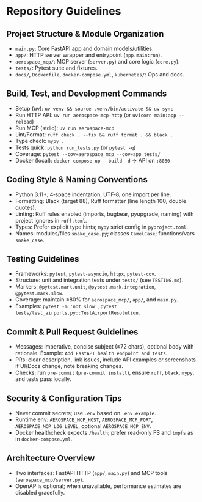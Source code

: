 # Repository Guidelines

## Project Structure & Module Organization
- `main.py`: Core FastAPI app and domain models/utilities.
- `app/`: HTTP server wrapper and entrypoint (`app.main:run`).
- `aerospace_mcp/`: MCP server (`server.py`) and core logic (`core.py`).
- `tests/`: Pytest suite and fixtures.
- `docs/`, `Dockerfile`, `docker-compose.yml`, `kubernetes/`: Ops and docs.

## Build, Test, and Development Commands
- Setup (uv): `uv venv && source .venv/bin/activate && uv sync`
- Run HTTP API: `uv run aerospace-mcp-http` (or `uvicorn main:app --reload`)
- Run MCP (stdio): `uv run aerospace-mcp`
- Lint/Format: `ruff check . --fix && ruff format . && black .`
- Type check: `mypy .`
- Tests quick: `python run_tests.py` (or `pytest -q`)
- Coverage: `pytest --cov=aerospace_mcp --cov=app tests/`
- Docker (local): `docker compose up --build -d` → API on `:8080`

## Coding Style & Naming Conventions
- Python 3.11+, 4‑space indentation, UTF‑8, one import per line.
- Formatting: Black (target 88), Ruff formatter (line length 100, double quotes).
- Linting: Ruff rules enabled (imports, bugbear, pyupgrade, naming) with project ignores in `ruff.toml`.
- Types: Prefer explicit type hints; `mypy` strict config in `pyproject.toml`.
- Names: modules/files `snake_case.py`; classes `CamelCase`; functions/vars `snake_case`.

## Testing Guidelines
- Frameworks: `pytest`, `pytest-asyncio`, `httpx`, `pytest-cov`.
- Structure: unit and integration tests under `tests/` (see `TESTING.md`).
- Markers: `@pytest.mark.unit`, `@pytest.mark.integration`, `@pytest.mark.slow`.
- Coverage: maintain ≥80% for `aerospace_mcp/`, `app/`, and `main.py`.
- Examples: `pytest -m 'not slow'`, `pytest tests/test_airports.py::TestAirportResolution`.

## Commit & Pull Request Guidelines
- Messages: imperative, concise subject (≤72 chars), optional body with rationale.
  Example: `Add FastAPI health endpoint and tests`.
- PRs: clear description, link issues, include API examples or screenshots if UI/Docs change, note breaking changes.
- Checks: run `pre-commit` (`pre-commit install`), ensure `ruff`, `black`, `mypy`, and tests pass locally.

## Security & Configuration Tips
- Never commit secrets; use `.env` based on `.env.example`.
- Runtime env: `AEROSPACE_MCP_HOST`, `AEROSPACE_MCP_PORT`, `AEROSPACE_MCP_LOG_LEVEL`, optional `AEROSPACE_MCP_ENV`.
- Docker healthcheck expects `/health`; prefer read‑only FS and `tmpfs` as in `docker-compose.yml`.

## Architecture Overview
- Two interfaces: FastAPI HTTP (`app/`, `main.py`) and MCP tools (`aerospace_mcp/server.py`).
- OpenAP is optional; when unavailable, performance estimates are disabled gracefully.

